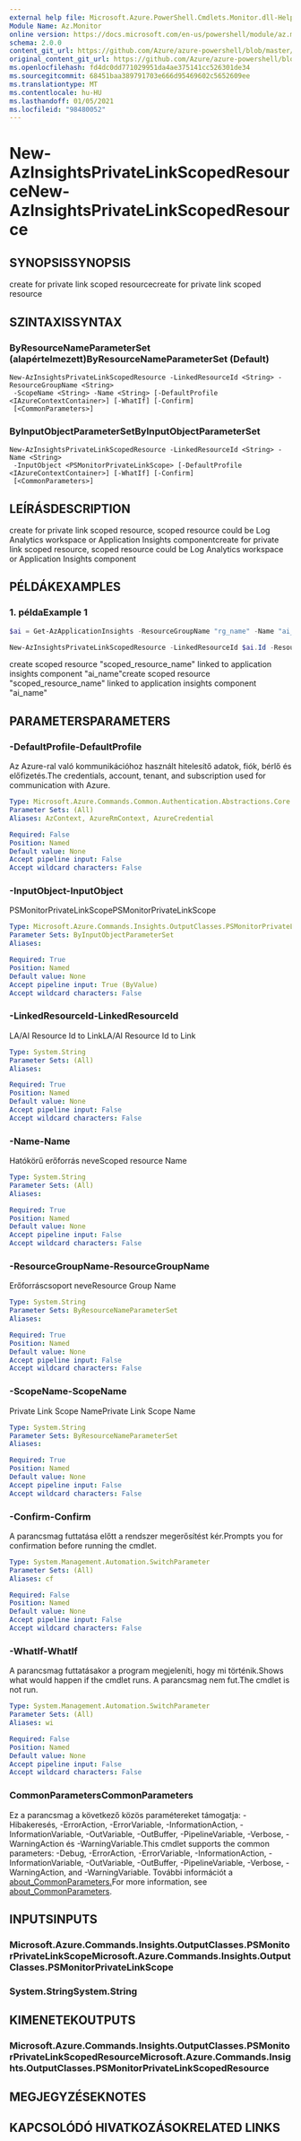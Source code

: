 ```yaml
---
external help file: Microsoft.Azure.PowerShell.Cmdlets.Monitor.dll-Help.xml
Module Name: Az.Monitor
online version: https://docs.microsoft.com/en-us/powershell/module/az.monitor/new-azinsightsprivatelinkscopedresource
schema: 2.0.0
content_git_url: https://github.com/Azure/azure-powershell/blob/master/src/Monitor/Monitor/help/New-AzInsightsPrivateLinkScopedResource.md
original_content_git_url: https://github.com/Azure/azure-powershell/blob/master/src/Monitor/Monitor/help/New-AzInsightsPrivateLinkScopedResource.md
ms.openlocfilehash: fd4dc0dd771029951da4ae375141cc526301de34
ms.sourcegitcommit: 68451baa389791703e666d95469602c5652609ee
ms.translationtype: MT
ms.contentlocale: hu-HU
ms.lasthandoff: 01/05/2021
ms.locfileid: "98480052"
---
```

# <span data-ttu-id="0b4d0-101">New-AzInsightsPrivateLinkScopedResource</span><span class="sxs-lookup"><span data-stu-id="0b4d0-101">New-AzInsightsPrivateLinkScopedResource</span></span>

## <span data-ttu-id="0b4d0-102">SYNOPSIS</span><span class="sxs-lookup"><span data-stu-id="0b4d0-102">SYNOPSIS</span></span>
<span data-ttu-id="0b4d0-103">create for private link scoped resource</span><span class="sxs-lookup"><span data-stu-id="0b4d0-103">create for private link scoped resource</span></span>

## <span data-ttu-id="0b4d0-104">SZINTAXIS</span><span class="sxs-lookup"><span data-stu-id="0b4d0-104">SYNTAX</span></span>

### <span data-ttu-id="0b4d0-105">ByResourceNameParameterSet (alapértelmezett)</span><span class="sxs-lookup"><span data-stu-id="0b4d0-105">ByResourceNameParameterSet (Default)</span></span>
```
New-AzInsightsPrivateLinkScopedResource -LinkedResourceId <String> -ResourceGroupName <String>
 -ScopeName <String> -Name <String> [-DefaultProfile <IAzureContextContainer>] [-WhatIf] [-Confirm]
 [<CommonParameters>]
```

### <span data-ttu-id="0b4d0-106">ByInputObjectParameterSet</span><span class="sxs-lookup"><span data-stu-id="0b4d0-106">ByInputObjectParameterSet</span></span>
```
New-AzInsightsPrivateLinkScopedResource -LinkedResourceId <String> -Name <String>
 -InputObject <PSMonitorPrivateLinkScope> [-DefaultProfile <IAzureContextContainer>] [-WhatIf] [-Confirm]
 [<CommonParameters>]
```

## <span data-ttu-id="0b4d0-107">LEÍRÁS</span><span class="sxs-lookup"><span data-stu-id="0b4d0-107">DESCRIPTION</span></span>
<span data-ttu-id="0b4d0-108">create for private link scoped resource, scoped resource could be Log Analytics workspace or Application Insights component</span><span class="sxs-lookup"><span data-stu-id="0b4d0-108">create for private link scoped resource, scoped resource could be Log Analytics workspace or Application Insights component</span></span>

## <span data-ttu-id="0b4d0-109">PÉLDÁK</span><span class="sxs-lookup"><span data-stu-id="0b4d0-109">EXAMPLES</span></span>

### <span data-ttu-id="0b4d0-110">1. példa</span><span class="sxs-lookup"><span data-stu-id="0b4d0-110">Example 1</span></span>
```powershell
$ai = Get-AzApplicationInsights -ResourceGroupName "rg_name" -Name "ai_name"

New-AzInsightsPrivateLinkScopedResource -LinkedResourceId $ai.Id -ResourceGroupName "rg_name" -ScopeName "scope_name" -Name "scoped_resource_name"
```

<span data-ttu-id="0b4d0-111">create scoped resource "scoped_resource_name" linked to application insights component "ai_name"</span><span class="sxs-lookup"><span data-stu-id="0b4d0-111">create scoped resource "scoped_resource_name" linked to application insights component "ai_name"</span></span>

## <span data-ttu-id="0b4d0-112">PARAMETERS</span><span class="sxs-lookup"><span data-stu-id="0b4d0-112">PARAMETERS</span></span>

### <span data-ttu-id="0b4d0-113">-DefaultProfile</span><span class="sxs-lookup"><span data-stu-id="0b4d0-113">-DefaultProfile</span></span>
<span data-ttu-id="0b4d0-114">Az Azure-ral való kommunikációhoz használt hitelesítő adatok, fiók, bérlő és előfizetés.</span><span class="sxs-lookup"><span data-stu-id="0b4d0-114">The credentials, account, tenant, and subscription used for communication with Azure.</span></span>

```yaml
Type: Microsoft.Azure.Commands.Common.Authentication.Abstractions.Core.IAzureContextContainer
Parameter Sets: (All)
Aliases: AzContext, AzureRmContext, AzureCredential

Required: False
Position: Named
Default value: None
Accept pipeline input: False
Accept wildcard characters: False
```

### <span data-ttu-id="0b4d0-115">-InputObject</span><span class="sxs-lookup"><span data-stu-id="0b4d0-115">-InputObject</span></span>
<span data-ttu-id="0b4d0-116">PSMonitorPrivateLinkScope</span><span class="sxs-lookup"><span data-stu-id="0b4d0-116">PSMonitorPrivateLinkScope</span></span>

```yaml
Type: Microsoft.Azure.Commands.Insights.OutputClasses.PSMonitorPrivateLinkScope
Parameter Sets: ByInputObjectParameterSet
Aliases:

Required: True
Position: Named
Default value: None
Accept pipeline input: True (ByValue)
Accept wildcard characters: False
```

### <span data-ttu-id="0b4d0-117">-LinkedResourceId</span><span class="sxs-lookup"><span data-stu-id="0b4d0-117">-LinkedResourceId</span></span>
<span data-ttu-id="0b4d0-118">LA/AI Resource Id to Link</span><span class="sxs-lookup"><span data-stu-id="0b4d0-118">LA/AI Resource Id to Link</span></span>

```yaml
Type: System.String
Parameter Sets: (All)
Aliases:

Required: True
Position: Named
Default value: None
Accept pipeline input: False
Accept wildcard characters: False
```

### <span data-ttu-id="0b4d0-119">-Name</span><span class="sxs-lookup"><span data-stu-id="0b4d0-119">-Name</span></span>
<span data-ttu-id="0b4d0-120">Hatókörű erőforrás neve</span><span class="sxs-lookup"><span data-stu-id="0b4d0-120">Scoped resource Name</span></span>

```yaml
Type: System.String
Parameter Sets: (All)
Aliases:

Required: True
Position: Named
Default value: None
Accept pipeline input: False
Accept wildcard characters: False
```

### <span data-ttu-id="0b4d0-121">-ResourceGroupName</span><span class="sxs-lookup"><span data-stu-id="0b4d0-121">-ResourceGroupName</span></span>
<span data-ttu-id="0b4d0-122">Erőforráscsoport neve</span><span class="sxs-lookup"><span data-stu-id="0b4d0-122">Resource Group Name</span></span>

```yaml
Type: System.String
Parameter Sets: ByResourceNameParameterSet
Aliases:

Required: True
Position: Named
Default value: None
Accept pipeline input: False
Accept wildcard characters: False
```

### <span data-ttu-id="0b4d0-123">-ScopeName</span><span class="sxs-lookup"><span data-stu-id="0b4d0-123">-ScopeName</span></span>
<span data-ttu-id="0b4d0-124">Private Link Scope Name</span><span class="sxs-lookup"><span data-stu-id="0b4d0-124">Private Link Scope Name</span></span>

```yaml
Type: System.String
Parameter Sets: ByResourceNameParameterSet
Aliases:

Required: True
Position: Named
Default value: None
Accept pipeline input: False
Accept wildcard characters: False
```

### <span data-ttu-id="0b4d0-125">-Confirm</span><span class="sxs-lookup"><span data-stu-id="0b4d0-125">-Confirm</span></span>
<span data-ttu-id="0b4d0-126">A parancsmag futtatása előtt a rendszer megerősítést kér.</span><span class="sxs-lookup"><span data-stu-id="0b4d0-126">Prompts you for confirmation before running the cmdlet.</span></span>

```yaml
Type: System.Management.Automation.SwitchParameter
Parameter Sets: (All)
Aliases: cf

Required: False
Position: Named
Default value: None
Accept pipeline input: False
Accept wildcard characters: False
```

### <span data-ttu-id="0b4d0-127">-WhatIf</span><span class="sxs-lookup"><span data-stu-id="0b4d0-127">-WhatIf</span></span>
<span data-ttu-id="0b4d0-128">A parancsmag futtatásakor a program megjeleníti, hogy mi történik.</span><span class="sxs-lookup"><span data-stu-id="0b4d0-128">Shows what would happen if the cmdlet runs.</span></span>
<span data-ttu-id="0b4d0-129">A parancsmag nem fut.</span><span class="sxs-lookup"><span data-stu-id="0b4d0-129">The cmdlet is not run.</span></span>

```yaml
Type: System.Management.Automation.SwitchParameter
Parameter Sets: (All)
Aliases: wi

Required: False
Position: Named
Default value: None
Accept pipeline input: False
Accept wildcard characters: False
```

### <span data-ttu-id="0b4d0-130">CommonParameters</span><span class="sxs-lookup"><span data-stu-id="0b4d0-130">CommonParameters</span></span>
<span data-ttu-id="0b4d0-131">Ez a parancsmag a következő közös paramétereket támogatja: -Hibakeresés, -ErrorAction, -ErrorVariable, -InformationAction, -InformationVariable, -OutVariable, -OutBuffer, -PipelineVariable, -Verbose, -WarningAction és -WarningVariable.</span><span class="sxs-lookup"><span data-stu-id="0b4d0-131">This cmdlet supports the common parameters: -Debug, -ErrorAction, -ErrorVariable, -InformationAction, -InformationVariable, -OutVariable, -OutBuffer, -PipelineVariable, -Verbose, -WarningAction, and -WarningVariable.</span></span> <span data-ttu-id="0b4d0-132">További információt a [about_CommonParameters.](http://go.microsoft.com/fwlink/?LinkID=113216)</span><span class="sxs-lookup"><span data-stu-id="0b4d0-132">For more information, see [about_CommonParameters](http://go.microsoft.com/fwlink/?LinkID=113216).</span></span>

## <span data-ttu-id="0b4d0-133">INPUTS</span><span class="sxs-lookup"><span data-stu-id="0b4d0-133">INPUTS</span></span>

### <span data-ttu-id="0b4d0-134">Microsoft.Azure.Commands.Insights.OutputClasses.PSMonitorPrivateLinkScope</span><span class="sxs-lookup"><span data-stu-id="0b4d0-134">Microsoft.Azure.Commands.Insights.OutputClasses.PSMonitorPrivateLinkScope</span></span>

### <span data-ttu-id="0b4d0-135">System.String</span><span class="sxs-lookup"><span data-stu-id="0b4d0-135">System.String</span></span>

## <span data-ttu-id="0b4d0-136">KIMENETEK</span><span class="sxs-lookup"><span data-stu-id="0b4d0-136">OUTPUTS</span></span>

### <span data-ttu-id="0b4d0-137">Microsoft.Azure.Commands.Insights.OutputClasses.PSMonitorPrivateLinkScopedResource</span><span class="sxs-lookup"><span data-stu-id="0b4d0-137">Microsoft.Azure.Commands.Insights.OutputClasses.PSMonitorPrivateLinkScopedResource</span></span>

## <span data-ttu-id="0b4d0-138">MEGJEGYZÉSEK</span><span class="sxs-lookup"><span data-stu-id="0b4d0-138">NOTES</span></span>

## <span data-ttu-id="0b4d0-139">KAPCSOLÓDÓ HIVATKOZÁSOK</span><span class="sxs-lookup"><span data-stu-id="0b4d0-139">RELATED LINKS</span></span>
